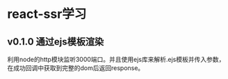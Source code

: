 # react-ssr学习

## v0.1.0 通过ejs模板渲染

利用node的http模块监听3000端口。并且使用ejs库来解析.ejs模板并传入参数，在成功回调中获取到完整的dom后返回response。